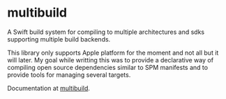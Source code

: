 # multibuild

A Swift build system for compiling to multiple architectures and sdks supporting multiple build backends.

This library only supports Apple platform for the moment and not all but it will later. My goal while writting this was to provide a declarative way of compiling open source dependencies similar to SPM manifests and to provide tools for managing several targets.

Documentation at [multibuild](https://gatites.no.binarios.cl/emma/cosas/documentaciones/multibuild).